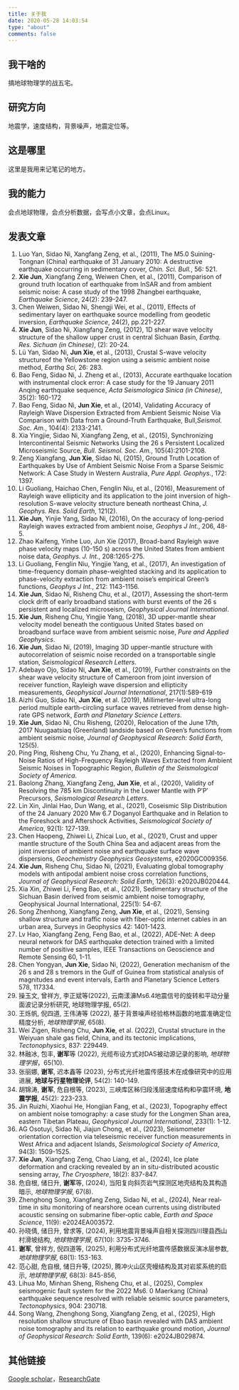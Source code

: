 ```yaml
---
title: 关于我
date: 2020-05-28 14:03:54
type: "about"
comments: false
---
```

## 我干啥的
搞地球物理学的战五宅。

## 研究方向
地震学，速度结构，背景噪声，地震定位等。

## 这是哪里
这里是我用来记笔记的地方。

## 我的能力
会点地球物理，会点分析数据，会写点小文章，会点Linux。

## 发表文章 
1. Luo Yan, Sidao Ni, Xangfang Zeng, et al., (2011), The M5.0 Suining-Tongnan (China) earthquake of 31 January 2010: A destructive earthquake occurring in sedimentary cover, *Chin. Sci. Bull.*, 56: 521.
2. **Xie Jun**, Xiangfang Zeng, Weiwen Chen, et al., (2011), Comparison of ground truth location of earthquake from InSAR and from ambient seismic noise: A case study of the 1998 Zhangbei earthquake, *Earthquake Science*, 24(2): 239-247.
3. Chen Weiwen, Sidao Ni, Shengji Wei, et al., (2011), Effects of sedimentary layer on earthquake source modelling from geodetic inversion, *Earthquake Science*, 24(2), pp.221-227.
4. **Xie Jun**, Sidao Ni, Xiangfang Zeng, (2012), 1D shear wave velocity structure of the shallow upper crust in central Sichuan Basin, *Earthq. Res. Sichuan (in Chinese)*, (2): 20-24.
5. Lü Yan, Sidao Ni, **Jun Xie**, et al., (2013), Crustal S-wave velocity structureof the Yellowstone region using a seismic ambient noise method, *Earthq Sci*, 26: 283.
6. Bao Feng, Sidao Ni, J. Zheng et al., (2013), Accurate earthquake location with instrumental clock error: A case study for the 19 January 2011 Anqing earthquake sequence, *Acta Seismologica Sinica (in Chinese)*, 35(2): 160-172
7. Bao Feng, Sidao Ni, **Jun Xie**, et al., (2014), Validating Accuracy of Rayleigh Wave Dispersion Extracted from Ambient Seismic Noise Via Comparison with Data from a Ground-Truth Earthquake, Bull,*Seismol. Soc. Am.*, 104(4): 2133-2141.
8. Xia Yingjie, Sidao Ni, Xiangfang Zeng, et al., (2015), Synchronizing Intercontinental Seismic Networks Using the 26 s Persistent Localized Microseismic Source, *Bull. Seismol. Soc. Am.*, 105(4):2101-2108.
9. Zeng Xiangfang, **Jun Xie**, Sidao Ni, (2015), Ground Truth Location of Earthquakes by Use of Ambient Seismic Noise From a Sparse Seismic Network: A Case Study in Western Australia, *Pure Appl. Geophys.*, 172: 1397.
10. Li Guoliang, Haichao Chen, Fenglin Niu, et al., (2016), Measurement of Rayleigh wave ellipticity and its application to the joint inversion of high-resolution S-wave velocity structure beneath northeast China, *J. Geophys. Res. Solid Earth*, 121(2).
11. **Xie Jun**, Yinjie Yang, Sidao Ni, (2016), On the accuracy of long-period Rayleigh waves extracted from ambient noise, *Geophys J Int.*, 206, 48-5.
12. Zhao Kaifeng, Yinhe Luo, Jun Xie (2017), Broad-band Rayleigh wave phase velocity maps (10-150 s) across the United States from ambient noise data, *Geophys. J. Int.*, 208:1265-275.
13. Li Guoliang, Fenglin Niu, Yingjie Yang, et al., (2017), An investigation of time-frequency domain phase-weighted stacking and its application to phase-velocity extraction from ambient noise’s empirical Green’s functions, *Geophys J Int.*, 212: 1143-1156.
14. **Xie Jun**, Sidao Ni, Risheng Chu, et al., (2017), Assessing the short-term clock drift of early broadband stations with burst events of the 26 s persistent and localized microseism, *Geophysical Journal International*.
15. **Xie Jun**, Risheng Chu, Yingjie Yang, (2018), 3D upper-mantle shear velocity model beneath the contiguous United States based on broadband surface wave from ambient seismic noise, *Pure and Applied Geophysics*.
16. **Xie Jun**, Sidao Ni, (2019), Imaging 3D upper-mantle structure with autocorrelation of seismic noise recorded on a transportable single station, *Seismological Research Letters*.
17. Adebayo Ojo, Sidao Ni, **Jun Xie**, et al., (2019), Further constraints on the shear wave velocity structure of Cameroon from joint inversion of receiver function, Rayleigh wave dispersion and ellipticity measurements, *Geophysical Journal International*, 217(1):589-619
18. Aizhi Guo, Sidao Ni, **Jun Xie**, et al. (2019), Millimerter-level ultra-long period multiple earth-circling surface waves retrieved from dense high-rate GPS network, *Earth and Planetary Science Letters*.
19. **Xie Jun**, Sidao Ni, Chu Risheng, (2020), Relocation of the June 17th, 2017 Nuugaatsiaq (Greenland) landside based on Green’s functions from ambient seismic noise, *Journal of Geophysical Research: Solid Earth*, 125(5).
20. Ping Ping, Risheng Chu, Yu Zhang, et al., (2020), Enhancing Signal-to-Noise Ratios of High-Frequency Rayleigh Waves Extracted from Ambient Seismic Noises in Topographic Region, *Bulletin of the Seismological Society of America*.
21. Baolong Zhang, Xiangfang Zeng, **Jun Xie**, et al., (2020), Validity of Resolving the 785 km Discontinuity in the Lower Mantle with P′P′ Precursors, *Seismological Research Letters*.
22. Lin Xin, Jinlai Hao, Dun Wang, et al., (2021), Coseismic Slip Distribution of the 24 January 2020 Mw 6.7 Doganyol Earthquake and in Relation to the Foreshock and Aftershock Activities, *Seismological Society of America*, 92(1): 127-139.
23. Chen Haopeng, Zhiwei Li, Zhicai Luo, et al., (2021), Crust and upper mantle structure of the South China Sea and adjacent areas from the joint inversion of ambient noise and earthquake surface wave dispersions, *Geochemistry Geophysics Geosystems*, e2020GC009356.
24. **Xie Jun**, Risheng Chu, Sidao Ni, (2021), Evaluating global tomography models with antipodal ambient noise cross correlation functions, *Journal of Geophysical Research: Solid Earth*, 126(3): e2020JB020444.
25. Xia Xin, Zhiwei Li, Feng Bao, et al., (2021), Sedimentary structure of the Sichuan Basin derived from seismic ambient noise tomography, Geophysical Journal International, 225(1): 54-67.
26. Song Zhenhong, Xiangfang Zeng, **Jun Xie**, et al., (2021), Sensing shallow structure and traffic noise with fiber-optic internet cables in an urban area, Surveys in Geophysics 42: 1401-1423.
27. Lv Hao, Xiangfang Zeng, Feng Bao, et al., (2022), ADE-Net: A deep neural network for DAS earthquake detection trained with a limited number of positive samples, IEEE Transactions on Geoscience and Remote Sensing 60, 1-11.
28. Chen Yongyan, **Jun Xie**, Sidao Ni, (2022), Generation mechanism of the 26 s and 28 s tremors in the Gulf of Guinea from statistical analysis of magnitudes and event intervals, Earth and Planetary Science Letters 578, 117334.
29. 操玉文, 曾祥方, 李正斌等(2022), 云南漾濞Ms6.4地震信号的旋转和平动分量面波记录分析研究, 地球物理学报, 65(2).
30. 王烁帆, 倪四道, 王伟涛等 (2022), 基于背景噪声经验格林函数的地震准确定位精度分析, *地球物理学报*, 65(8).
31. Wei Zigen, Risheng Chu, **Jun Xie**, et al. (2022), Crustal structure in the Weiyuan shale gas field, China, and its tectonic implications, *Tectonophysics*, 837: 229449.
32. 林融冰, 包丰, **谢军**等 (2022), 光缆布设方式对DAS被动源记录的影响, *地球物理学报*，65(10).
33. 张丽娜, **谢军**, 迟本鑫等 (2023), 分布式光纤地震传感技术在成像研究中的应用进展, **地球与行星物理论评**, 54(2): 140-149.
34. 胡锦涛, **谢军**, 危自根等, (2023), 三峡库区秭归段浅层速度结构和孕震环境, **地震学报**, 45(2): 223-233.
35. Jin Ruizhi, Xiaohui He, Hongjian Fang, et al., (2023), Topography effect on ambient noise tomography: a case study for the Longmen Shan area, eastern Tibetan Plateau, *Geophysical Journal International*, 233(1): 1-12.
36. AG Osotuyi, Sidao Ni, Jiajun Chong, et al., (2023), Seismometer orientation correction via teleseismic receiver function measurements in West Africa and adjacent Islands, *Seismological Society of America*, 94(3): 1509-1525.
37. **Xie Jun**, Xiangfang Zeng, Chao Liang, et al., (2024), Ice plate deformation and cracking revealed by an in situ-distributed acoustic sensing array, *The Cryosphere*, 18(2): 837-847. 
38. 危自根, 储日升, **谢军**等, (2024), 当阳复向斜页岩气探测区地壳结构及其构造暗示, *地球物理学报*, 67(8).
39. Zhenghong Song, Xiangfang Zeng, Sidao Ni, et al., (2024), Near real‐time in situ monitoring of nearshore ocean currents using distributed acoustic sensing on submarine fiber‐optic cable, *Earth and Space Science*, 11(9): e2024EA003572.
40. 孙晓倩, 储日升, 曾求等, (2024), 利用地震背景噪声自相关探测四川理县西山村滑坡结构, *地球物理学报*, 67(10): 3735-3746.
41. **谢军**, 曾祥方, 倪四道等, (2025), 利用分布式光纤地震传感数据反演冰层参数, *地球物理学报*, 68(1): 153-163.
42. 范心甜, 危自根, 储日升等, (2025), 腾冲火山区壳幔结构及其对岩浆系统的启示, *地球物理学报*, 68(3): 845-856,
43. Lihua Mo, Minhan Sheng, Risheng Chu, et al., (2025), Complex seismogenic fault system for the 2022 Ms6. 0 Maerkang (China) earthquake sequence resolved with reliable seismic source parameters, *Tectonophysics*, 904: 230718.
44. Song Wang, Zhenghong Song, Xiangfang Zeng, et al., (2025), High resolution shallow structure of Ebao basin revealed with DAS ambient noise tomography and its relation to earthquake ground motion, *Journal of Geophysical Research: Solid Earth*, 139(6): e2024JB029874.
## 其他链接
[Google scholar](https://scholar.google.com/citations?user=HlONCtkAAAAJ&hl=en)，[ResearchGate](https://www.researchgate.net/profile/Jun_Xie6)
